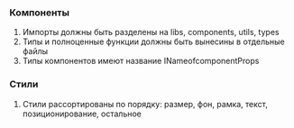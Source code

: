 ### Компоненты

1. Импорты должны быть разделены на libs, components, utils, types
2. Типы и полноценные функции должны быть вынесины в отдельные файлы
3. Типы компонентов имеют название INameofcomponentProps

### Стили

1. Стили рассортированы по порядку: размер, фон, рамка, текст, позиционирование, остальное